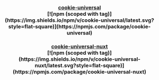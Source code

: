 <h3 align="center">
  <a href="packages/cookie-universal">cookie-universal</a>
   <br>
   [![npm (scoped with tag)](https://img.shields.io/npm/v/cookie-universal/latest.svg?style=flat-square)](https://npmjs.com/package/cookie-universal)
</h3>

<h3 align="center">
  <a href="packages/cookie-universal-nuxt">cookie-universal-nuxt</a>
  <br>
  [![npm (scoped with tag)](https://img.shields.io/npm/v/cookie-universal-nuxt/latest.svg?style=flat-square)](https://npmjs.com/package/cookie-universal-nuxt)
</h3>
